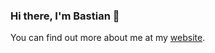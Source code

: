 ### Hi there, I'm Bastian 👋

You can find out more about me at my [website](http://www.engelnet.ddns.net).
